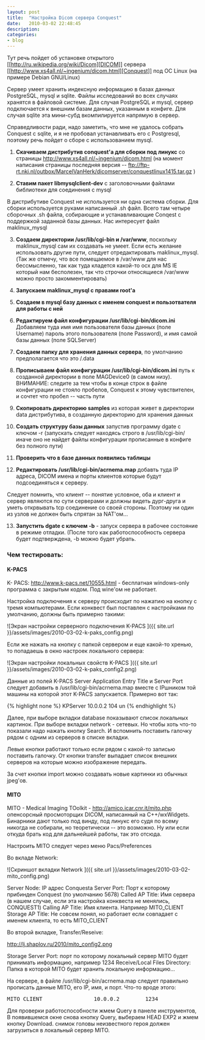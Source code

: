 ```yaml
---
layout: post
title:  "Настройка Dicom сервера Conquest"
date:   2010-03-02 22:48:45
description: 
categories:
- blog
---
```


Тут речь пойдет об установке открытого [[http://ru.wikipedia.org/wiki/Dicom][DICOM]] сервера [[http://www.xs4all.nl/~ingenium/dicom.html][Conquest]] под ОС Linux (на примере Debian GNU/Linux)

Сервер умеет хранить индексную информацию в базах данных PostgreSQL, mysql и sqlite. Файлы исследований во всех случаях хранятся в файловой системе. 
Для случая PostgreSQL и mysql, сервер подключается к внешним базам данных, указанным в конфиге. Для случая sqlite эта мини-субд вкомпилируется напрямую в сервер. 

Справедливости ради, надо заметить, что мне не удалось собрать Conquest с sqlite, и я не пробовал устанавливать его с Postgresql, поэтому речь пойдет о сборе с использованием mysql.

1. **Скачиваем дистрибутив conquest'а для сборки под линукс** со страницы http://www.xs4all.nl/~ingenium/dicom.html (на момент написания страницы последняя версия -- ftp://ftp-rt.nki.nl/outbox/MarcelVanHerk/dicomserver/conquestlinux1415.tar.gz )

2. **Ставим пакет  libmysqlclient-dev** с заголовочными файлами библиотеки для соединения с mysql

В дистрибутиве Conquest не используется ни одна система сборки. Для сборки используется руками написанный .sh файл. Всего там четыре сборочных .sh файла, собирающие и устанавливающие Conqest с поддержкой заданной базы данных. Нас интересует файл maklinux_mysql

3. **Создаем директории /usr/lib/cgi-bin и /var/www**, поскольку maklinux_mysql сам их создавать не умеет. Если есть желание использовать другие пути, следует отредактировать maklinux_mysql. (Так же отмечу, что все помещаемое в  /var/www для нас бессмысленно, так как туда кладется какой-то ocx для MS IE который нам бесполезен, так что  строчки относящиеся /var/www можно просто закомментировать)

4. **Запускаем maklinux_mysql с правами root'а**

5. **Создаем в mysql базу данных с именем conquest и пользотвателя для работы с ней**

6. **Редактируем файл конфигурации /usr/lib/cgi-bin/dicom.ini** Добавляем туда имя имя пользователя базы данных (поле Username) пароль этого пользователя (поле Password), и имя самой базы данных (поле SQLServer)

7. **Создаем папку для хранения данных сервера**, по умолчанию предполагается что это /.data

8.  **Прописываем файл конфигурации /usr/lib/cgi-bin/dicom.ini** путь к созданной директории в поле MAGDevice0 (в самом низу). ВНИМАНИЕ: следите за тем чтобы в конце строк в файле конфигурации не стояло пробелов, Conquest к этому чувствителен, и сочтет что пробел -- часть пути

9. **Скопировать директорию samples** из которая живет в директории data дистрибутива, в созданную директорию для хранения данных

10. **Создать структуру базы данных** запустив программу dgate с ключом -r (запускать следует находясь строго в /usr/lib/cgi-bin/ иначе оно не найдет файлы конфигурации прописанные в конфиге без полного пути)

11. **Проверить что в базе данных появились таблицы**

12. **Редактировать /usr/lib/cgi-bin/acrnema.map** добавть туда IP адреса, DICOM имена и порты клиентов которые будут подсоединяться к серверу.

Следует помнить, что клиент -- понятие условное, оба и клиент и сервер являются по сути серверами и должны видеть дург-друга и уметь открвывать tcp соединение со своей стороны. Поэтому ни один из узлов не должен быть спрятан за NAT'ом...

13. **Запустить dgate с ключем -b** -  запуск сервера  в рабочее состояние в режиме отладки. (После того как работоспособность сервера будет подтверждена, -b можно будет убрать.

### Чем тестировать:

#### K-PACS

 K- PACS: http://www.k-pacs.net/10555.html -  бесплатная windows-only программа с закрытым кодом. Под wine'ом не работает. 

Настройка подключения к серверу происходит по нажатию на кнопку с тремя компьютерами. Если конквест был поставлен с настройками по умолчанию, должны быть примерно такими:

![Экран настройки серверного подключения K-PACS ]({{ site.url }}/assets/images/2010-03-02-k-paks_config.png)

Если же нажать на кнопку с папкой сервером и еще какой-то хренью, то попадаешь в окно настроек локального сервера:

![Экран настройки локальных свойств K-PACS ]({{ site.url }}/assets/images/2010-03-02-k-paks_config2.png)

Данные из полей K-PACS Server Application Entry Title и Server Port следует добавить в /usr/lib/cgi-bin/acrnema.map вместе с IPшником той машины на которой этот K-PAСS запускается. Примерно вот так:

{% highlight none %}
KPServer                10.0.0.2        104             un
{% endhighlight %}

Далее, при выборе вкладки database показывают список локальных картинок. При выборе вкладки network - сетевых. Но чтобы хоть что-то показали надо нажать кнопку Search. И вспомнить поставить галочку рядом с одним из серверов в списке вкладки.

Левые кнопки работают только если рядом с какой-то записью поставить галочку. От кнопки transfer выпадает список внешних серверов на которые можно изображение передать.

За счет кнопки import можно создавать новые картинки из обычных jpeg'ов.

#### MITO

MITO - Medical Imaging TOolkit - http://amico.icar.cnr.it/mito.php опенсорсный просмоторщих DICOM, написанный на C++/wxWidgets. Бинарники дают только под винду, под линукс его судя по всему никогда не собирали, но теоретически -- это возможно. Ну или если откуда брать код для дальнейшей работы, так это отсюда.

Настроить MITO следует через меню Pacs/Preferences 

Во вкладе Network:

![Скриншот вкладки Network ]({{ site.url }}/assets/images/2010-03-02-mito_config.png)

Server Node: IP адрес Conquesta 
Server Port: Порт к которому прибинден Conquest (по умолчанию 5678)
Called AP Title: Имя сервера (в нашем случае, если эта настройка конквеста не менялись, CONQUEST1)
Calling AP Title: Имя клиента. Например MITO_CLIENT
Storage AP Title: Не совсем понял, но работает если совпадает с именем клиента, то есть MITO_CLIENT

Во второй вкладке, Transfer/Reseive:

http://lj.shaplov.ru/2010/mito_config2.png

Storage Server Port: порт по которому локальный сервер MITO будет принимать информацию, например 1234
Receive/Local Files Directory: Папка в которой MITO будет хранить локальную информацию...

На сервере, в файле  /usr/lib/cgi-bin/acrnema.map следует правильно прописать данные MITO, его IP, имя, и порт. Что-то вроде этого:

<pre>MITO_CLIENT                10.0.0.2        1234             un</pre>

Для проверки работоспособности жмем Query в панеле инструментов, В появившемся окне снова кнопку Query, выбераем HEAD EXP2 и жмем кнопку Download. снимок головы неизвестного героя должен загрузиться в локальный сервер MITO.
